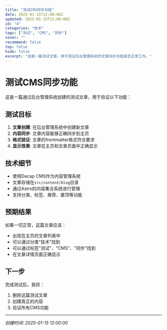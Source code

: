 ```yaml
---
title: "测试CMS同步功能"
date: 2025-01-15T12:00:00Z
updated: 2025-01-15T12:00:00Z
id: "4"
categories: "技术"
tags: ["测试", "CMS", "同步"]
cover: ""
recommend: false
top: false
hide: false
excerpt: "这是一篇测试文章，用于验证后台管理系统的文章同步功能是否正常工作。"
---
```


# 测试CMS同步功能

这是一篇通过后台管理系统创建的测试文章，用于验证以下功能：

## 测试目标

1. **文章创建**: 在后台管理系统中创建新文章
2. **内容同步**: 文章内容能够正确同步到主页
3. **格式验证**: 文章的frontmatter格式符合要求
4. **显示效果**: 文章在主页和文章页面中正确显示

## 技术细节

- 使用Decap CMS作为内容管理系统
- 文章存储在`src/content/blog`目录
- 通过Astro的内容集合系统进行管理
- 支持分类、标签、推荐、置顶等功能

## 预期结果

如果一切正常，这篇文章应该：
- 出现在主页的文章列表中
- 可以通过分类"技术"找到
- 可以通过标签"测试"、"CMS"、"同步"找到
- 在文章详情页面正确显示

## 下一步

完成测试后，我将：
1. 删除这篇测试文章
2. 创建真正的内容
3. 验证所有CMS功能

---

*创建时间: 2025-01-15 12:00:00*
